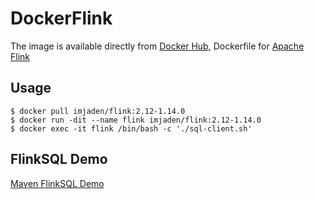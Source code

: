 # DockerFlink

The image is available directly from [Docker Hub](https://hub.docker.com/r/imjaden/flink/), 
Dockerfile for [Apache Flink](http://flink.apache.org/)

## Usage

```
$ docker pull imjaden/flink:2.12-1.14.0
$ docker run -dit --name flink imjaden/flink:2.12-1.14.0
$ docker exec -it flink /bin/bash -c './sql-client.sh'
```

## FlinkSQL Demo

[Maven FlinkSQL Demo](https://github.com/imjaden/maven-flinksql-demo)
